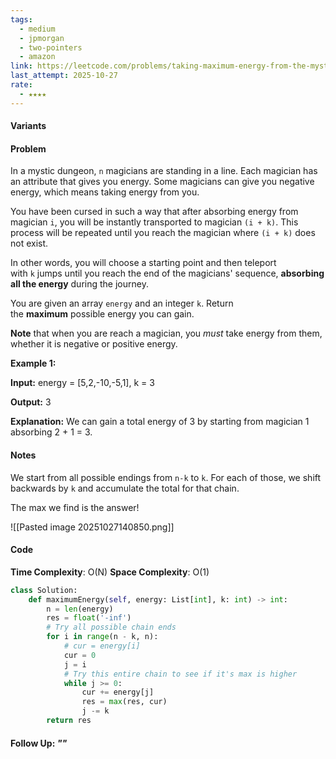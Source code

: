 ```yaml
---
tags:
  - medium
  - jpmorgan
  - two-pointers
  - amazon
link: https://leetcode.com/problems/taking-maximum-energy-from-the-mystic-dungeon/?envType=company&envId=jpmorgan&favoriteSlug=jpmorgan-thirty-days
last_attempt: 2025-10-27
rate:
  - ★★★★
---
```

#### Variants


#### Problem
In a mystic dungeon, `n` magicians are standing in a line. Each magician has an attribute that gives you energy. Some magicians can give you negative energy, which means taking energy from you.

You have been cursed in such a way that after absorbing energy from magician `i`, you will be instantly transported to magician `(i + k)`. This process will be repeated until you reach the magician where `(i + k)` does not exist.

In other words, you will choose a starting point and then teleport with `k` jumps until you reach the end of the magicians' sequence, **absorbing all the energy** during the journey.

You are given an array `energy` and an integer `k`. Return the **maximum** possible energy you can gain.

**Note** that when you are reach a magician, you _must_ take energy from them, whether it is negative or positive energy.

**Example 1:**

**Input:** energy = [5,2,-10,-5,1], k = 3

**Output:** 3

**Explanation:** We can gain a total energy of 3 by starting from magician 1 absorbing 2 + 1 = 3.

#### Notes
We start from all possible endings from `n-k` to `k`. For each of those, we shift backwards by `k` and accumulate the total for that chain.

The max we find is the answer!

![[Pasted image 20251027140850.png]]

#### Code
**Time Complexity**: O(N)
**Space Complexity**: O(1)

```python
class Solution:
    def maximumEnergy(self, energy: List[int], k: int) -> int:
        n = len(energy)
        res = float('-inf')
        # Try all possible chain ends
        for i in range(n - k, n):
            # cur = energy[i]
            cur = 0
            j = i
            # Try this entire chain to see if it's max is higher
            while j >= 0:
                cur += energy[j]
                res = max(res, cur)
                j -= k
        return res
```


#### Follow Up: *""*

```python

```